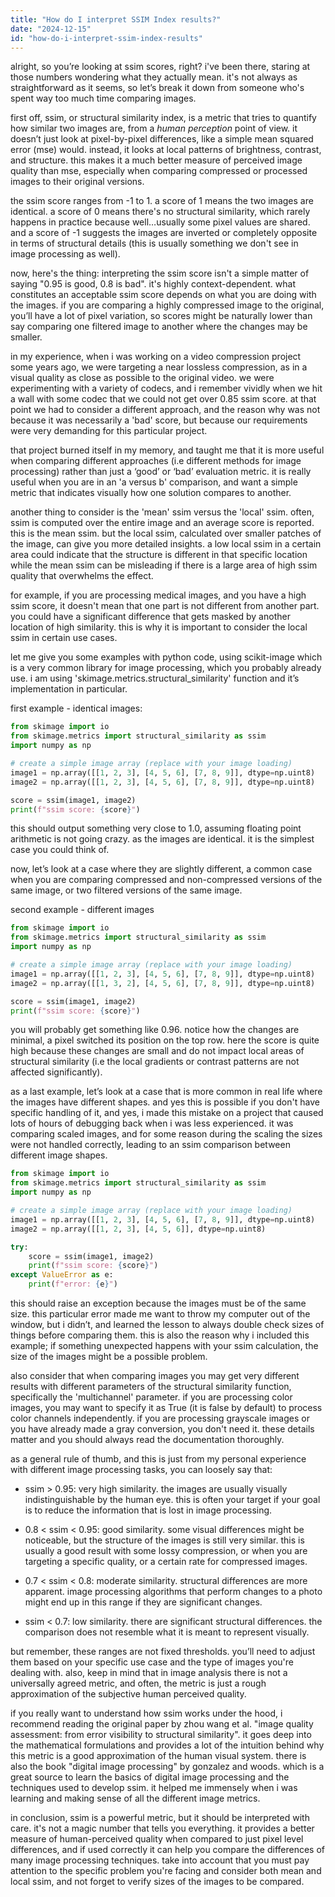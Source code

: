 ```yaml
---
title: "How do I interpret SSIM Index results?"
date: "2024-12-15"
id: "how-do-i-interpret-ssim-index-results"
---
```


alright, so you’re looking at ssim scores, right? i've been there, staring at those numbers wondering what they actually mean. it's not always as straightforward as it seems, so let’s break it down from someone who's spent way too much time comparing images.

first off, ssim, or structural similarity index, is a metric that tries to quantify how similar two images are, from a *human perception* point of view. it doesn’t just look at pixel-by-pixel differences, like a simple mean squared error (mse) would. instead, it looks at local patterns of brightness, contrast, and structure. this makes it a much better measure of perceived image quality than mse, especially when comparing compressed or processed images to their original versions.

the ssim score ranges from -1 to 1. a score of 1 means the two images are identical. a score of 0 means there's no structural similarity, which rarely happens in practice because well…usually some pixel values are shared. and a score of -1 suggests the images are inverted or completely opposite in terms of structural details (this is usually something we don't see in image processing as well).

now, here's the thing: interpreting the ssim score isn't a simple matter of saying "0.95 is good, 0.8 is bad". it's highly context-dependent. what constitutes an acceptable ssim score depends on what you are doing with the images. if you are comparing a highly compressed image to the original, you’ll have a lot of pixel variation, so scores might be naturally lower than say comparing one filtered image to another where the changes may be smaller.

in my experience, when i was working on a video compression project some years ago, we were targeting a near lossless compression, as in a visual quality as close as possible to the original video. we were experimenting with a variety of codecs, and i remember vividly when we hit a wall with some codec that we could not get over 0.85 ssim score. at that point we had to consider a different approach, and the reason why was not because it was necessarily a 'bad' score, but because our requirements were very demanding for this particular project.

that project burned itself in my memory, and taught me that it is more useful when comparing different approaches (i.e different methods for image processing) rather than just a ‘good’ or ‘bad’ evaluation metric. it is really useful when you are in an 'a versus b' comparison, and want a simple metric that indicates visually how one solution compares to another.

another thing to consider is the 'mean' ssim versus the 'local' ssim. often, ssim is computed over the entire image and an average score is reported. this is the mean ssim. but the local ssim, calculated over smaller patches of the image, can give you more detailed insights. a low local ssim in a certain area could indicate that the structure is different in that specific location while the mean ssim can be misleading if there is a large area of high ssim quality that overwhelms the effect.

for example, if you are processing medical images, and you have a high ssim score, it doesn't mean that one part is not different from another part. you could have a significant difference that gets masked by another location of high similarity. this is why it is important to consider the local ssim in certain use cases.

let me give you some examples with python code, using scikit-image which is a very common library for image processing, which you probably already use. i am using 'skimage.metrics.structural_similarity' function and it’s implementation in particular.

first example - identical images:

```python
from skimage import io
from skimage.metrics import structural_similarity as ssim
import numpy as np

# create a simple image array (replace with your image loading)
image1 = np.array([[1, 2, 3], [4, 5, 6], [7, 8, 9]], dtype=np.uint8)
image2 = np.array([[1, 2, 3], [4, 5, 6], [7, 8, 9]], dtype=np.uint8)

score = ssim(image1, image2)
print(f"ssim score: {score}")

```

this should output something very close to 1.0, assuming floating point arithmetic is not going crazy. as the images are identical. it is the simplest case you could think of.

now, let’s look at a case where they are slightly different, a common case when you are comparing compressed and non-compressed versions of the same image, or two filtered versions of the same image.

second example - different images

```python
from skimage import io
from skimage.metrics import structural_similarity as ssim
import numpy as np

# create a simple image array (replace with your image loading)
image1 = np.array([[1, 2, 3], [4, 5, 6], [7, 8, 9]], dtype=np.uint8)
image2 = np.array([[1, 3, 2], [4, 5, 6], [7, 8, 9]], dtype=np.uint8)

score = ssim(image1, image2)
print(f"ssim score: {score}")
```

you will probably get something like 0.96. notice how the changes are minimal, a pixel switched its position on the top row. here the score is quite high because these changes are small and do not impact local areas of structural similarity (i.e the local gradients or contrast patterns are not affected significantly).

as a last example, let’s look at a case that is more common in real life where the images have different shapes. and yes this is possible if you don't have specific handling of it, and yes, i made this mistake on a project that caused lots of hours of debugging back when i was less experienced. it was comparing scaled images, and for some reason during the scaling the sizes were not handled correctly, leading to an ssim comparison between different image shapes.

```python
from skimage import io
from skimage.metrics import structural_similarity as ssim
import numpy as np

# create a simple image array (replace with your image loading)
image1 = np.array([[1, 2, 3], [4, 5, 6], [7, 8, 9]], dtype=np.uint8)
image2 = np.array([[1, 2, 3], [4, 5, 6]], dtype=np.uint8)

try:
    score = ssim(image1, image2)
    print(f"ssim score: {score}")
except ValueError as e:
    print(f"error: {e}")

```

this should raise an exception because the images must be of the same size. this particular error made me want to throw my computer out of the window, but i didn’t, and learned the lesson to always double check sizes of things before comparing them. this is also the reason why i included this example; if something unexpected happens with your ssim calculation, the size of the images might be a possible problem.

also consider that when comparing images you may get very different results with different parameters of the structural similarity function, specifically the 'multichannel' parameter. if you are processing color images, you may want to specify it as True (it is false by default) to process color channels independently. if you are processing grayscale images or you have already made a gray conversion, you don't need it. these details matter and you should always read the documentation thoroughly.

as a general rule of thumb, and this is just from my personal experience with different image processing tasks, you can loosely say that:

*   ssim > 0.95: very high similarity. the images are usually visually indistinguishable by the human eye. this is often your target if your goal is to reduce the information that is lost in image processing.

*   0.8 < ssim < 0.95: good similarity. some visual differences might be noticeable, but the structure of the images is still very similar. this is usually a good result with some lossy compression, or when you are targeting a specific quality, or a certain rate for compressed images.

*   0.7 < ssim < 0.8: moderate similarity. structural differences are more apparent. image processing algorithms that perform changes to a photo might end up in this range if they are significant changes.

*   ssim < 0.7: low similarity. there are significant structural differences. the comparison does not resemble what it is meant to represent visually.

but remember, these ranges are not fixed thresholds. you’ll need to adjust them based on your specific use case and the type of images you're dealing with. also, keep in mind that in image analysis there is not a universally agreed metric, and often, the metric is just a rough approximation of the subjective human perceived quality.

if you really want to understand how ssim works under the hood, i recommend reading the original paper by zhou wang et al. "image quality assessment: from error visibility to structural similarity". it goes deep into the mathematical formulations and provides a lot of the intuition behind why this metric is a good approximation of the human visual system. there is also the book "digital image processing" by gonzalez and woods. which is a great source to learn the basics of digital image processing and the techniques used to develop ssim. it helped me immensely when i was learning and making sense of all the different image metrics.

in conclusion, ssim is a powerful metric, but it should be interpreted with care. it's not a magic number that tells you everything. it provides a better measure of human-perceived quality when compared to just pixel level differences, and if used correctly it can help you compare the differences of many image processing techniques. take into account that you must pay attention to the specific problem you're facing and consider both mean and local ssim, and not forget to verify sizes of the images to be compared.
